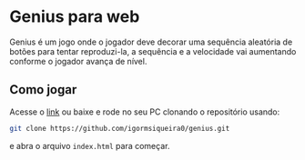 # Genius para web

Genius é um jogo onde o jogador deve decorar uma sequência aleatória de botões para tentar reproduzi-la, a sequência e a velocidade vai aumentando conforme o jogador avança de nível.

## Como jogar

Acesse o [link](https://igormsiqueira0.github.io/genius/) ou baixe e rode no seu PC clonando o repositório usando:

```bash
git clone https://github.com/igormsiqueira0/genius.git
```

e abra o arquivo `index.html` para começar.
